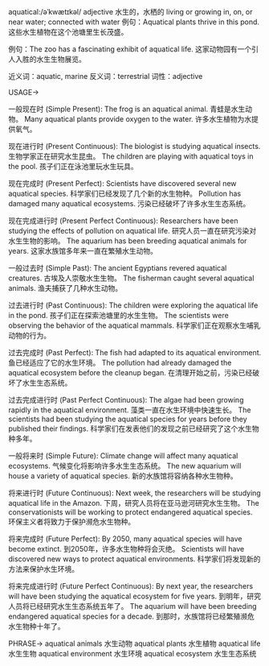 aquatical:/əˈkwætɪkəl/
adjective
水生的，水栖的
living or growing in, on, or near water; connected with water
例句：Aquatical plants thrive in this pond.  这些水生植物在这个池塘里生长茂盛。

例句：The zoo has a fascinating exhibit of aquatical life.  这家动物园有一个引人入胜的水生生物展览。

近义词：aquatic, marine
反义词：terrestrial
词性：adjective


USAGE->

一般现在时 (Simple Present):
The frog is an aquatical animal.  青蛙是水生动物。
Many aquatical plants provide oxygen to the water.  许多水生植物为水提供氧气。

现在进行时 (Present Continuous):
The biologist is studying aquatical insects.  生物学家正在研究水生昆虫。
The children are playing with aquatical toys in the pool.  孩子们正在泳池里玩水生玩具。

现在完成时 (Present Perfect):
Scientists have discovered several new aquatical species.  科学家们已经发现了几个新的水生物种。
Pollution has damaged many aquatical ecosystems.  污染已经破坏了许多水生生态系统。


现在完成进行时 (Present Perfect Continuous):
Researchers have been studying the effects of pollution on aquatical life. 研究人员一直在研究污染对水生生物的影响。
The aquarium has been breeding aquatical animals for years.  这家水族馆多年来一直在繁殖水生动物。

一般过去时 (Simple Past):
The ancient Egyptians revered aquatical creatures.  古埃及人崇敬水生生物。
The fisherman caught several aquatical animals.  渔夫捕获了几种水生动物。


过去进行时 (Past Continuous):
The children were exploring the aquatical life in the pond.  孩子们正在探索池塘里的水生生物。
The scientists were observing the behavior of the aquatical mammals.  科学家们正在观察水生哺乳动物的行为。

过去完成时 (Past Perfect):
The fish had adapted to its aquatical environment.  鱼已经适应了它的水生环境。
The pollution had already damaged the aquatical ecosystem before the cleanup began. 在清理开始之前，污染已经破坏了水生生态系统。


过去完成进行时 (Past Perfect Continuous):
The algae had been growing rapidly in the aquatical environment.  藻类一直在水生环境中快速生长。
The scientists had been studying the aquatical species for years before they published their findings.  科学家们在发表他们的发现之前已经研究了这个水生物种多年。


一般将来时 (Simple Future):
Climate change will affect many aquatical ecosystems.  气候变化将影响许多水生生态系统。
The new aquarium will house a variety of aquatical species.  新的水族馆将容纳各种水生物种。


将来进行时 (Future Continuous):
Next week, the researchers will be studying aquatical life in the Amazon.  下周，研究人员将在亚马逊河研究水生生物。
The conservationists will be working to protect endangered aquatical species.  环保主义者将致力于保护濒危水生物种。


将来完成时 (Future Perfect):
By 2050, many aquatical species will have become extinct.  到2050年，许多水生物种将会灭绝。
Scientists will have discovered new ways to protect aquatical environments.  科学家们将发现新的方法来保护水生环境。


将来完成进行时 (Future Perfect Continuous):
By next year, the researchers will have been studying the aquatical ecosystem for five years.  到明年，研究人员将已经研究水生生态系统五年了。
The aquarium will have been breeding endangered aquatical species for a decade. 到那时，水族馆将已经繁殖濒危水生物种十年了。



PHRASE->
aquatical animals 水生动物
aquatical plants 水生植物
aquatical life 水生生物
aquatical environment 水生环境
aquatical ecosystem 水生生态系统
